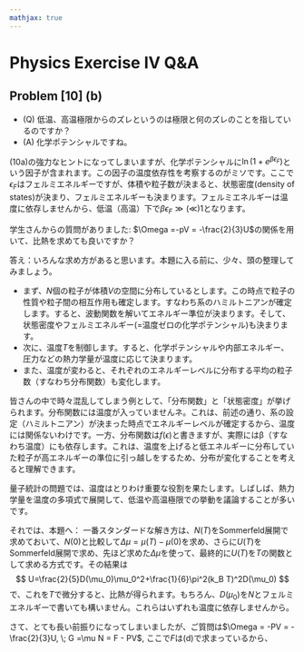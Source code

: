 ```yaml
---
mathjax: true
---
```


# Physics Exercise IV Q&A

## Problem [10] (b)

- (Q) 低温、高温極限からのズレというのは極限と何のズレのことを指しているのですか？
- (A) 化学ポテンシャルですね。

(10a)の強力なヒントになってしまいますが、化学ポテンシャルに$\ln(1+e^{\beta \epsilon_F})$という因子が含まれます。この因子の温度依存性を考察するのがミソです。ここで$\epsilon_F$はフェルミエネルギーですが、体積や粒子数が決まると、状態密度(density of states)が決まり、フェルミエネルギーも決まります。フェルミエネルギーは温度に依存しませんから、低温（高温）下で$\beta \epsilon_F \gg (\ll) 1$となります。

学生さんからの質問がありました: $\Omega =-pV = -\frac{2}{3}U$の関係を用いて、比熱を求めても良いですか？

答え：いろんな求め方があると思います。本題に入る前に、少々、頭の整理してみましょう。
- まず、$N$個の粒子が体積$V$の空間に分布しているとします。この時点で粒子の性質や粒子間の相互作用も確定します。すなわち系のハミルトニアンが確定します。すると、波動関数を解いてエネルギー準位が決まります。そして、状態密度やフェルミエネルギー(=温度ゼロの化学ポテンシャル)も決まります。
- 次に、温度$T$を制御します。すると、化学ポテンシャルや内部エネルギー、圧力などの熱力学量が温度に応じて決まります。
- また、温度が変わると、それぞれのエネルギーレベルに分布する平均の粒子数（すなわち分布関数）も変化します。

皆さんの中で時々混乱してしまう例として、「分布関数」と「状態密度」が挙げられます。分布関数には温度が入っていませんネ。これは、前述の通り、系の設定（ハミルトニアン）が決まった時点でエネルギーレベルが確定するから、温度には関係ないわけです。一方、分布関数は$f(\epsilon)$と書きますが、実際にはβ（すなわち温度）にも依存します。これは、温度を上げると低エネルギーに分布していた粒子が高エネルギーの準位に引っ越しをするため、分布が変化することを考えると理解できます。

量子統計の問題では、温度はとりわけ重要な役割を果たします。しばしば、熱力学量を温度の多項式で展開して、低温や高温極限での挙動を議論することが多いです。

それでは、本題へ：
一番スタンダードな解き方は、$N(T)$をSommerfeld展開で求めておいて、$N(0)$と比較して$\Delta \mu = \mu(T)-\mu(0)$を求め、さらに$U(T)$をSommerfeld展開で求め、先ほど求めた$\Delta \mu$を使って、最終的に$U(T)$を$T$の関数として求める方式です。その結果は
$$
U=\frac{2}{5}D(\mu_0)\mu_0^2+\frac{1}{6}\pi^2(k_B T)^2D(\mu_0)
$$
で、これを$T$で微分すると、比熱が得られます。もちろん、$D(\mu_0)$を$N$とフェルミエネルギーで書いても構いません。これらはいずれも温度に依存しませんから。

さて、とても長い前振りになってしまいましたが、ご質問は$\Omega = -PV = -\frac{2}{3}U, \; G =\mu N = F - PV$, ここで$F$は(d)で求まっているから、
